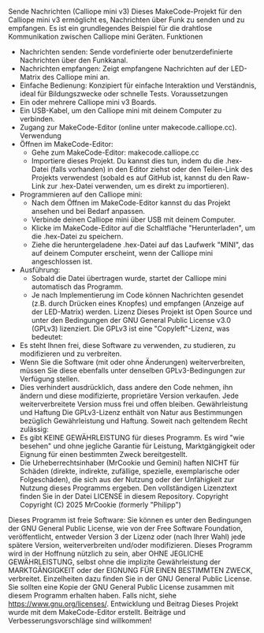 Sende Nachrichten (Calliope mini v3)
Dieses MakeCode-Projekt für den Calliope mini v3 ermöglicht es, Nachrichten über Funk zu senden und zu empfangen. Es ist ein grundlegendes Beispiel für die drahtlose Kommunikation zwischen Calliope mini Geräten.
Funktionen
 * Nachrichten senden: Sende vordefinierte oder benutzerdefinierte Nachrichten über den Funkkanal.
 * Nachrichten empfangen: Zeigt empfangene Nachrichten auf der LED-Matrix des Calliope mini an.
 * Einfache Bedienung: Konzipiert für einfache Interaktion und Verständnis, ideal für Bildungszwecke oder schnelle Tests.
Voraussetzungen
 * Ein oder mehrere Calliope mini v3 Boards.
 * Ein USB-Kabel, um den Calliope mini mit deinem Computer zu verbinden.
 * Zugang zur MakeCode-Editor (online unter makecode.calliope.cc).
Verwendung
 * Öffnen im MakeCode-Editor:
   * Gehe zum MakeCode-Editor: makecode.calliope.cc
   * Importiere dieses Projekt. Du kannst dies tun, indem du die .hex-Datei (falls vorhanden) in den Editor ziehst oder den Teilen-Link des Projekts verwendest (sobald es auf GitHub ist, kannst du den Raw-Link zur .hex-Datei verwenden, um es direkt zu importieren).
 * Programmieren auf den Calliope mini:
   * Nach dem Öffnen im MakeCode-Editor kannst du das Projekt ansehen und bei Bedarf anpassen.
   * Verbinde deinen Calliope mini über USB mit deinem Computer.
   * Klicke im MakeCode-Editor auf die Schaltfläche "Herunterladen", um die .hex-Datei zu speichern.
   * Ziehe die heruntergeladene .hex-Datei auf das Laufwerk "MINI", das auf deinem Computer erscheint, wenn der Calliope mini angeschlossen ist.
 * Ausführung:
   * Sobald die Datei übertragen wurde, startet der Calliope mini automatisch das Programm.
   * Je nach Implementierung im Code können Nachrichten gesendet (z.B. durch Drücken eines Knopfes) und empfangen (Anzeige auf der LED-Matrix) werden.
Lizenz
Dieses Projekt ist Open Source und unter den Bedingungen der GNU General Public License v3.0 (GPLv3) lizenziert.
Die GPLv3 ist eine "Copyleft"-Lizenz, was bedeutet:
 * Es steht Ihnen frei, diese Software zu verwenden, zu studieren, zu modifizieren und zu verbreiten.
 * Wenn Sie die Software (mit oder ohne Änderungen) weiterverbreiten, müssen Sie diese ebenfalls unter denselben GPLv3-Bedingungen zur Verfügung stellen.
 * Dies verhindert ausdrücklich, dass andere den Code nehmen, ihn ändern und diese modifizierte, proprietäre Version verkaufen. Jede weiterverbreitete Version muss frei und offen bleiben.
Gewährleistung und Haftung
Die GPLv3-Lizenz enthält von Natur aus Bestimmungen bezüglich Gewährleistung und Haftung. Soweit nach geltendem Recht zulässig:
 * Es gibt KEINE GEWÄHRLEISTUNG für dieses Programm. Es wird "wie besehen" und ohne jegliche Garantie für Leistung, Marktgängigkeit oder Eignung für einen bestimmten Zweck bereitgestellt.
 * Die Urheberrechtsinhaber (MrCookie und Gemini) haften NICHT für Schäden (direkte, indirekte, zufällige, spezielle, exemplarische oder Folgeschäden), die sich aus der Nutzung oder der Unfähigkeit zur Nutzung dieses Programms ergeben.
Den vollständigen Lizenztext finden Sie in der Datei LICENSE in diesem Repository.
Copyright
Copyright (C) 2025 MrCookie (formerly "Philipp")

Dieses Programm ist freie Software: Sie können es unter den Bedingungen der GNU General Public License, wie von der Free Software Foundation, veröffentlicht, entweder Version 3 der Lizenz oder (nach Ihrer Wahl) jede spätere Version, weiterverbreiten und/oder modifizieren.
Dieses Programm wird in der Hoffnung nützlich zu sein, aber OHNE JEGLICHE GEWÄHRLEISTUNG, selbst ohne die implizite Gewährleistung der MARKTGÄNGIGKEIT oder der EIGNUNG FÜR EINEN BESTIMMTEN ZWECK, verbreitet. Einzelheiten dazu finden Sie in der GNU General Public License.
Sie sollten eine Kopie der GNU General Public License zusammen mit diesem Programm erhalten haben. Falls nicht, siehe https://www.gnu.org/licenses/.
Entwicklung und Beitrag
Dieses Projekt wurde mit dem MakeCode-Editor erstellt. Beiträge und Verbesserungsvorschläge sind willkommen!

